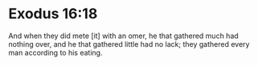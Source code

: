 # Exodus 16:18

And when they did mete [it] with an omer, he that gathered much had nothing over, and he that gathered little had no lack; they gathered every man according to his eating.
